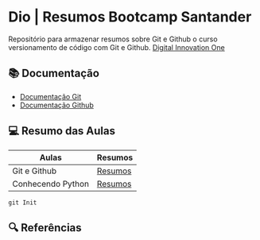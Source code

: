 
# Dio | Resumos Bootcamp Santander

Repositório para armazenar resumos sobre Git e Github o curso versionamento de código com Git e Github.
[Digital Innovation One](https://web.dio.me)

## 📚 Documentação
- [Documentação Git](https://git-scm.com/docs/git/pt_BR)
- [Documentação Github](https://docs.github.com/pt)

## 💻 Resumo das Aulas

| Aulas | Resumos |
|-------|---------|
|Git e Github| [Resumos](resumos/resumo-aula1.md)|
|Conhecendo Python| [Resumos](resumos/resumo-modointerativo.md)|

```
git Init 
```
## 🔍 Referências

